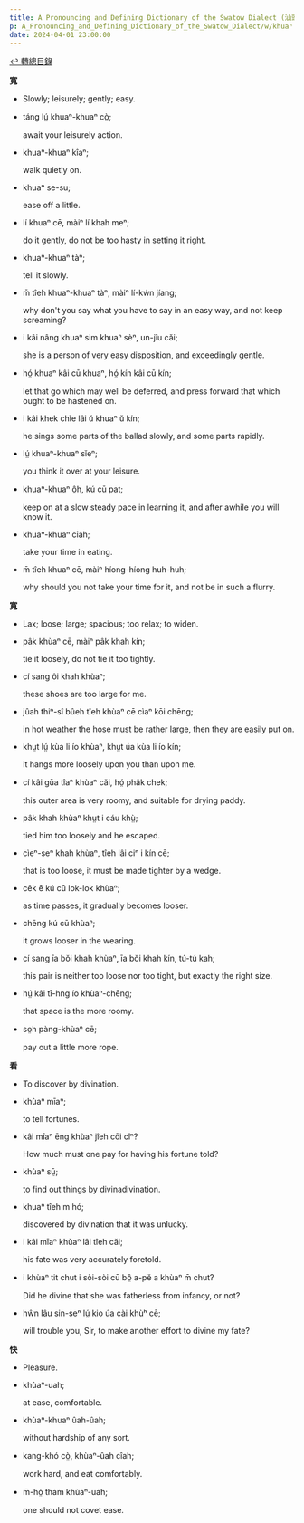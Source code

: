 ```yaml
---
title: A Pronouncing and Defining Dictionary of the Swatow Dialect (汕頭方言音義字典) / khuaⁿ
p: A_Pronouncing_and_Defining_Dictionary_of_the_Swatow_Dialect/w/khuaⁿ
date: 2024-04-01 23:00:00
---
```


[↩️ 轉總目錄](/A_Pronouncing_and_Defining_Dictionary_of_the_Swatow_Dialect)


**寬**
- Slowly; leisurely; gently; easy.

- táng lṳ́ khuaⁿ-khuaⁿ cò̤;

  await your leisurely action.

- khuaⁿ-khuaⁿ kîaⁿ;

  walk quietly on.

- khuaⁿ se-su;

  ease off a little.

- lí khuaⁿ cē, màiⁿ lí khah meⁿ;

  do it gently, do not be too hasty in setting it right.

- khuaⁿ-khuaⁿ tàⁿ;

  tell it slowly.

- m̄ tîeh khuaⁿ-khuaⁿ tàⁿ, màiⁿ lí-kẃn jíang;

  why don't you say what you have to say in an easy way, and not keep screaming?

- i kâi nâng khuaⁿ sim khuaⁿ sèⁿ, un-jîu căi;

  she is a person of very easy disposition, and exceedingly gentle.

- hó̤ khuaⁿ kâi cū khuaⁿ, hó̤ kín kâi cū kín;

  let that go which may well be deferred, and press forward that which ought to be hastened on.

- i kâi khek chìe lâi ŭ khuaⁿ ŭ kín;

  he sings some parts of the ballad slowly, and some parts rapidly.

- lṳ́ khuaⁿ-khuaⁿ sĭeⁿ;

  you think it over at your leisure.

- khuaⁿ-khuaⁿ ô̤h, kú cū pat;

  keep on at a slow steady pace in learning it, and after awhile you will know it.

- khuaⁿ-khuaⁿ cîah;

  take your time in eating.

- m̄ tîeh khuaⁿ cē, màiⁿ híong-híong huh-huh;

  why should you not take your time for it, and not be in such a flurry.

**寬**
- Lax; loose; large; spacious; too relax; to widen.

- pâk khùaⁿ cē, màiⁿ pâk khah kín;

  tie it loosely, do not tie it too tightly.

- cí sang ôi khah khùaⁿ;

  these shoes are too large for me.

- jûah thiⁿ-sî bûeh tîeh khùaⁿ cē cìaⁿ kōi chēng;

  in hot weather the hose must be rather large, then they are easily put on.

- khṳt lṳ́ kùa li ío khùaⁿ, khṳt úa kùa li ío kín;

  it hangs more loosely upon you than upon me.

- cí kâi gūa tîaⁿ khùaⁿ căi, hó̤ phâk chek;

  this outer area is very roomy, and suitable for drying paddy.

- pâk khah khùaⁿ khṳt i cáu khṳ̀;

  tied him too loosely and he escaped.

- cìeⁿ-seⁿ khah khùaⁿ, tîeh lâi ciⁿ i kín cē;

  that is too loose, it must be made tighter by a wedge.

- cêk ē kú cū lok-lok khùaⁿ;

  as time passes, it gradually becomes looser.

- chēng kú cū khùaⁿ;

  it grows looser in the wearing.

- cí sang īa bŏi khah khùaⁿ, īa bŏi khah kín, tú-tú kah;

  this pair is neither too loose nor too tight, but exactly the right size.

- hṳ́ kâi tī-hng ío khùaⁿ-chēng;

  that space is the more roomy.

- so̤h pàng-khùaⁿ cē;

  pay out a little more rope.

**看**
- To discover by divination.

- khùaⁿ mīaⁿ;

  to tell fortunes.

- kâi mīaⁿ ēng khùaⁿ jîeh cōi cîⁿ?

  How much must one pay for having his fortune told?

- khùaⁿ sṳ̄;

  to find out things by divinadivination.

- khuaⁿ tîeh m hó;

  discovered by divination that it was unlucky.

- i kâi mīaⁿ khùaⁿ lâi tîeh căi;

  his fate was very accurately foretold.

- i khùaⁿ tit chut i sòi-sòi cū bô̤ a-pĕ a khùaⁿ m̄ chut?

  Did he divine that she was fatherless from infancy, or not?

- hŵn lâu sin-seⁿ lṳ́ kio úa cài khùʰ cē;

  will trouble you, Sir, to make another effort to divine my fate?

**快**
- Pleasure.

- khùaⁿ-uah;

  at ease, comfortable.

- khùaⁿ-khuaⁿ ûah-ûah;

  without hardship of any sort.

- kang-khó cò̤, khùaⁿ-ûah cîah;

  work hard, and eat comfortably.

- m̄-hó̤ tham khùaⁿ-uah;

  one should not covet ease.